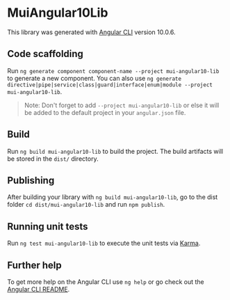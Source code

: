 # MuiAngular10Lib

This library was generated with [Angular CLI](https://github.com/angular/angular-cli) version 10.0.6.

## Code scaffolding

Run `ng generate component component-name --project mui-angular10-lib` to generate a new component. You can also use `ng generate directive|pipe|service|class|guard|interface|enum|module --project mui-angular10-lib`.
> Note: Don't forget to add `--project mui-angular10-lib` or else it will be added to the default project in your `angular.json` file. 

## Build

Run `ng build mui-angular10-lib` to build the project. The build artifacts will be stored in the `dist/` directory.

## Publishing

After building your library with `ng build mui-angular10-lib`, go to the dist folder `cd dist/mui-angular10-lib` and run `npm publish`.

## Running unit tests

Run `ng test mui-angular10-lib` to execute the unit tests via [Karma](https://karma-runner.github.io).

## Further help

To get more help on the Angular CLI use `ng help` or go check out the [Angular CLI README](https://github.com/angular/angular-cli/blob/master/README.md).

